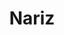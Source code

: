 ---
title: "Nariz"
draft: false
description : "Nariz"
menu:
  main:
    identifier: 'nariz'
    parent: 'aros'
    weight: 90
---
